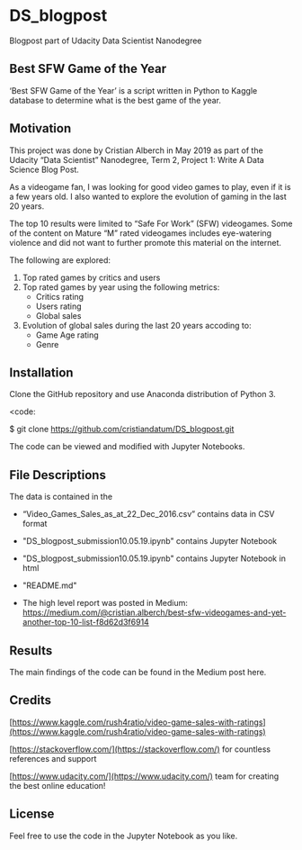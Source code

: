 # DS_blogpost
Blogpost part of Udacity Data Scientist Nanodegree
## Best SFW Game of the Year

‘Best SFW Game of the Year’ is a script written in Python to Kaggle database to determine what is the best game of the year.

## Motivation

This project was done by Cristian Alberch in May 2019 as part of the Udacity “Data Scientist” Nanodegree, Term 2, Project 1: Write A Data Science Blog Post.

As a videogame fan, I was looking for good video games to play, even if it is a few years old. I also wanted to explore the evolution of gaming in the last 20 years.

The top 10 results were limited to “Safe For Work” (SFW) videogames. Some of the content on Mature “M” rated videogames includes eye-watering violence and did not want to further promote this material on the internet.

The following are explored:

1. Top rated games by critics and users
2. Top rated games by year using the following metrics:
	-	Critics rating
	-	Users rating
	-	Global sales
3. Evolution of global sales during the last 20 years accoding to:
	- Game Age rating
	- Genre

## Installation

Clone the GitHub repository and use Anaconda distribution of Python 3.

<code:

$ git clone https://github.com/cristiandatum/DS_blogpost.git

The code can be viewed and modified with Jupyter Notebooks.

## File Descriptions

The data is contained in the
- “Video_Games_Sales_as_at_22_Dec_2016.csv” contains data in CSV format

- "DS_blogpost_submission10.05.19.ipynb" contains Jupyter Notebook
- "DS_blogpost_submission10.05.19.ipynb" contains Jupyter Notebook in html
- "README.md"
- The high level report was posted in Medium:
https://medium.com/@cristian.alberch/best-sfw-videogames-and-yet-another-top-10-list-f8d62d3f6914

## Results

The main findings of the code can be found in the Medium post here.

## Credits

[https://www.kaggle.com/rush4ratio/video-game-sales-with-ratings](https://www.kaggle.com/rush4ratio/video-game-sales-with-ratings)

[https://stackoverflow.com/](https://stackoverflow.com/) for countless references and support

[https://www.udacity.com/](https://www.udacity.com/) team for creating the best online education!

## License

Feel free to use the code in the Jupyter Notebook as you like.
